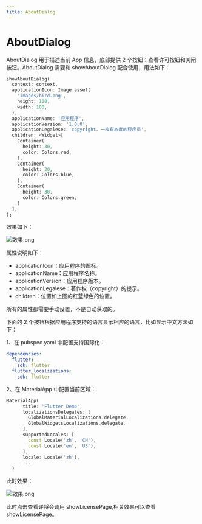 ```yaml
---
title: AboutDialog
---
```


# AboutDialog

AboutDialog 用于描述当前 App 信息，底部提供 2 个按钮：查看许可按钮和关闭按钮。AboutDialog 需要和 showAboutDialog 配合使用，用法如下：

```dart
showAboutDialog(
  context: context,
  applicationIcon: Image.asset(
    'images/bird.png',
    height: 100,
    width: 100,
  ),
  applicationName: '应用程序',
  applicationVersion: '1.0.0',
  applicationLegalese: 'copyright，一枚有态度的程序员',
  children: <Widget>[
    Container(
      height: 30,
      color: Colors.red,
    ),
    Container(
      height: 30,
      color: Colors.blue,
    ),
    Container(
      height: 30,
      color: Colors.green,
    )
  ],
);

```

效果如下：

![效果.png](https://img-blog.csdnimg.cn/20200319133117583.png?x-oss-process=image/watermark,type_ZmFuZ3poZW5naGVpdGk,shadow_10,text_aHR0cHM6Ly9ibG9nLmNzZG4ubmV0L21lbmdrczE5ODc=,size_16,color_FFFFFF,t_70)

属性说明如下：

- applicationIcon：应用程序的图标。
- applicationName：应用程序名称。
- applicationVersion：应用程序版本。
- applicationLegalese：著作权（copyright）的提示。
- children：位置如上图的红蓝绿色的位置。

所有的属性都需要手动设置，不是自动获取的。

下面的 2 个按钮根据应用程序支持的语言显示相应的语言，比如显示中文方法如下：

1、在 pubspec.yaml 中配置支持国际化：

```yaml
dependencies:
  flutter:
    sdk: flutter
  flutter_localizations:
    sdk: flutter
```

2、在 MaterialApp 中配置当前区域：

```dart
MaterialApp(
      title: 'Flutter Demo',
      localizationsDelegates: [
        GlobalMaterialLocalizations.delegate,
        GlobalWidgetsLocalizations.delegate,
      ],
      supportedLocales: [
        const Locale('zh', 'CH'),
        const Locale('en', 'US'),
      ],
      locale: Locale('zh'),
      ...
  )
```

此时效果：

![效果.png](https://img-blog.csdnimg.cn/20200319133947231.png?x-oss-process=image/watermark,type_ZmFuZ3poZW5naGVpdGk,shadow_10,text_aHR0cHM6Ly9ibG9nLmNzZG4ubmV0L21lbmdrczE5ODc=,size_16,color_FFFFFF,t_70)

此时点击查看许将会调用 showLicensePage,相关效果可以查看 showLicensePage。
